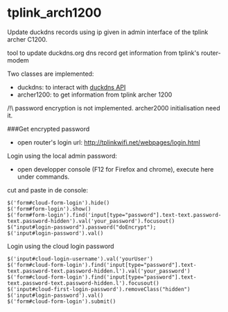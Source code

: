 # tplink_arch1200

Update duckdns records using ip given in admin interface of the tplink archer C1200.

tool to update duckdns.org dns record get information from tplink's router-modem

Two classes are implemented:
- duckdns: to interact with [duckdns API](https://www.duckdns.org/spec.jsp)
- archer1200: to get information from tplink archer 1200

/!\ password encryption is not implemented. archer2000 initialisation need it.

###Get encrypted password
* open router's login url: http://tplinkwifi.net/webpages/login.html
  
Login using the local admin password:

* open developper console (F12 for Firefox and chrome), execute here under commands. 

 cut and paste in de console:
```
$('form#cloud-form-login').hide()
$('form#form-login').show()
$('form#form-login').find('input[type="password"].text-text.password-text.password-hidden').val('your_password').focusout()
$("input#login-password").password("doEncrypt");
$('input#login-password').val()
```
Login using the cloud login password
```
$('input#cloud-login-username').val('yourUser')
$('form#cloud-form-login').find('input[type="password"].text-text.password-text.password-hidden.l').val('your_password')
$('form#cloud-form-login').find('input[type="password"].text-text.password-text.password-hidden.l').focusout()
$('input#cloud-first-login-password').removeClass("hidden")
$('input#login-password').val()
$('form#cloud-form-login').submit()
```